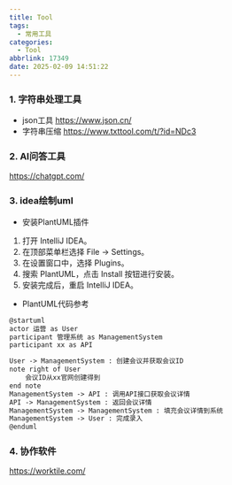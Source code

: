 ```yaml
---
title: Tool
tags:
  - 常用工具
categories:
  - Tool
abbrlink: 17349
date: 2025-02-09 14:51:22
---
```


### 1. 字符串处理工具
* json工具 https://www.json.cn/
* 字符串压缩 https://www.txttool.com/t/?id=NDc3

### 2. AI问答工具
https://chatgpt.com/

### 3. idea绘制uml
* 安装PlantUML插件
1. 打开 IntelliJ IDEA。
2. 在顶部菜单栏选择 File -> Settings。
3. 在设置窗口中，选择 Plugins。
4. 搜索 PlantUML，点击 Install 按钮进行安装。
5. 安装完成后，重启 IntelliJ IDEA。
* PlantUML代码参考
```dtd
@startuml
actor 运营 as User
participant 管理系统 as ManagementSystem
participant xx as API

User -> ManagementSystem : 创建会议并获取会议ID
note right of User
    会议ID从xx官网创建得到
end note
ManagementSystem -> API : 调用API接口获取会议详情
API -> ManagementSystem : 返回会议详情
ManagementSystem -> ManagementSystem : 填充会议详情到系统
ManagementSystem -> User : 完成录入
@enduml

```

### 4. 协作软件
https://worktile.com/

